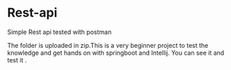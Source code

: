 # Rest-api
Simple Rest api tested with postman

The folder is uploaded in zip.This is a very beginner project to test the knowledge and get hands on with springboot and Intellij.
You can see it and test it .
